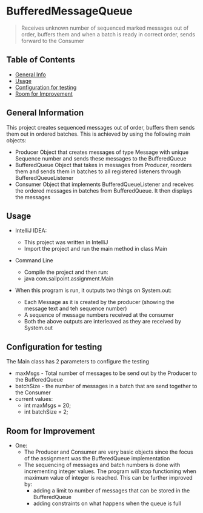 # BufferedMessageQueue
> Receives unknown number of sequenced marked messages out of order, buffers them and when a batch is ready in correct order, sends forward to the Consumer

## Table of Contents
* [General Info](#general-information)
* [Usage](#usage)
* [Configuration for testing](#configuration-for-testing)
* [Room for Improvement](#room-for-improvement)

## General Information
This project creates sequenced messages out of order, buffers them sends them out in ordered batches. This is achieved by using the following main objects:
- Producer Object that creates messages of type Message with unique Sequence number and sends these messages to the BufferedQueue
- BufferedQueue Object that takes in messages from Producer, reorders them and sends them in batches to all registered listeners through BufferedQueueListener
- Consumer Object that implements BufferedQueueListener and receives the ordered messages in batches from BufferedQueue. It then displays the messages

## Usage
- IntelliJ IDEA:
  - This project was written in IntelliJ
  - Import the project and run the main method in class Main
- Command Line
    - Compile the project and then run:
    - java com.sailpoint.assignment.Main
  
- When this program is run, it outputs two things on System.out:
  - Each Message as it is created by the producer (showing the message text and teh sequence number)
  - A sequence of message numbers received at the consumer
  - Both the above outputs are interleaved as they are received by System.out
 
## Configuration for testing
The Main class has 2 parameters to configure the testing
 - maxMsgs - Total number of messages to be send out by the Producer to the BufferedQueue 
 - batchSize - the number of messages in a batch that are send together to the Consumer 
 - current values: 
   - int maxMsgs = 20; 
   - int batchSize = 2;
  
## Room for Improvement
- One:
  - The Producer and Consumer are very basic objects since the focus of the assignment was the BufferedQueue implementation
  - The sequencing of messages and batch numbers is done with incrementing integer values. The program will stop functioning when maximum value of integer is reached. This can be further improved by:
    - adding a limit to number of messages that can be stored in the BufferedQueue
    - adding constraints on what happens when the queue is full
